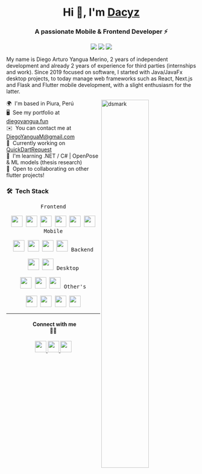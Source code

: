 <h1 align="center">Hi 👋, I'm <a href="https://100rabhcsmc.github.io/Me.io/" target="blank"> Dacyz</a></h1>
<h3 align="center">A passionate Mobile & Frontend Developer ⚡</h3>
<div align="center">
<img src="https://img.shields.io/badge/Age-21-blue"/> <img src="https://img.shields.io/badge/Languages-English%20%26%20Spanish-brightgreen"/> <img src="https://img.shields.io/badge/College%20career-System%20Enginner%20Student%20(IX)-fedcba"/>
</div>
<p>
  My name is Diego Arturo Yangua Merino, 2 years of independent development and already 2 years of experience for third parties (internships and work). Since 2019 focused on software, I started with Java/JavaFx desktop projects, to today manage web frameworks such as React, Next.js and Flask and Flutter mobile development, with a slight enthusiasm for the latter. 
</p>


<img alt="dsmark" align="right"  height="50%" width="50%" src="https://c.tenor.com/NzrqQHFBVz8AAAAj/kitty-transparent.gif">

🌍  I'm based in Piura, Perú <br>
🖥️  See my portfolio at [diegoyangua.fun](http://diegoyanguam.fun/) <br>
✉️  You can contact me at [DiegoYanguaM@gmail.com](mailto:DiegoYanguaM@gmail.com) <br>
🚀  Currently working on [QuickDartRequest](http://quick-dart-request.vercel.app/) <br>
🧠  I'm learning .NET / C# | OpenPose & ML models (thesis research) <br>
🤝  Open to collaborating on other flutter projects!

### 🛠 &nbsp;Tech Stack

<p align="center" width="300px">
  <kbd>
    <kbd>Frontend</kbd>
    <br>
    <br>
    <img width="30px" src="https://raw.githubusercontent.com/danielcranney/readme-generator/main/public/icons/skills/react-colored.svg" /> 
    <img width="30px" src="https://raw.githubusercontent.com/danielcranney/readme-generator/main/public/icons/skills/javascript-colored.svg" /> 
    <img width="30px" src="https://raw.githubusercontent.com/danielcranney/readme-generator/main/public/icons/skills/typescript-colored.svg" /> 
    <img width="30px" src="https://raw.githubusercontent.com/danielcranney/readme-generator/main/public/icons/skills/tailwindcss-colored.svg" /> 
    <img width="30px" src="https://raw.githubusercontent.com/danielcranney/readme-generator/main/public/icons/skills/bootstrap-colored.svg" /> 
    <img width="30px" src="https://raw.githubusercontent.com/danielcranney/readme-generator/main/public/icons/skills/nextjs-colored.svg" /> 
  </kbd>
  <kbd>
    <kbd>Mobile</kbd>
    <br>
    <br>
    <img width="30px" src="https://raw.githubusercontent.com/danielcranney/readme-generator/main/public/icons/skills/flutter-colored.svg" /> 
    <img width="30px" src="https://raw.githubusercontent.com/danielcranney/readme-generator/main/public/icons/skills/firebase-colored.svg" /> 
    <img width="30px" src="https://raw.githubusercontent.com/danielcranney/readme-generator/main/public/icons/skills/dart-colored.svg" /> 
    <img width="30px" src="https://raw.githubusercontent.com/danielcranney/readme-generator/main/public/icons/skills/materialui-colored.svg" /> 
  </kbd>
  <kbd>
    <kbd>Backend</kbd>
    <br>
    <br>
    <img width="30px" src="https://raw.githubusercontent.com/danielcranney/readme-generator/main/public/icons/skills/flask-colored.svg" /> 
    <img width="30px" src="https://raw.githubusercontent.com/danielcranney/readme-generator/main/public/icons/skills/php-colored.svg" /> 
  </kbd>
  <kbd>
    <kbd>Desktop</kbd>
    <br>
    <br>
    <img width="30px" src="https://raw.githubusercontent.com/danielcranney/readme-generator/main/public/icons/skills/java-colored.svg" /> 
    <img width="30px" src="https://raw.githubusercontent.com/danielcranney/readme-generator/main/public/icons/skills/python-colored.svg" /> 
    <img width="30px" src="https://raw.githubusercontent.com/danielcranney/readme-generator/main/public/icons/skills/arduino-colored.svg" /> 
  </kbd>
  <kbd>
    <kbd>Other's</kbd>
    <br>
    <br>
    <img width="30px" src="https://raw.githubusercontent.com/danielcranney/readme-generator/main/public/icons/skills/git-colored.svg" /> 
    <img width="30px" src="https://raw.githubusercontent.com/danielcranney/readme-generator/main/public/icons/skills/figma-colored.svg" /> 
    <img width="30px" src="https://raw.githubusercontent.com/danielcranney/readme-generator/main/public/icons/skills/aws-colored.svg" /> 
    <img width="30px" src="https://raw.githubusercontent.com/danielcranney/readme-generator/main/public/icons/skills/mysql-colored.svg" /> 
  </kbd>
</p>

---

<div align="center"> 
  <h4>&nbsp; Connect with me<br>🤝🏻</h4>
  <a href="https://www.github.com/Dacyz" target="_blank" rel="noreferrer"> <picture> <source media="(prefers-color-scheme: dark)" srcset="https://raw.githubusercontent.com/danielcranney/readme-generator/main/public/icons/socials/github-dark.svg" /> <source media="(prefers-color-scheme: light)" srcset="https://raw.githubusercontent.com/danielcranney/readme-generator/main/public/icons/socials/github.svg" /> <img src="https://raw.githubusercontent.com/danielcranney/readme-generator/main/public/icons/socials/github.svg" width="30px" height="30px" /> </picture> </a>
  <a href="https://www.linkedin.com/in/diegoyanguam/" target="_blank" rel="noreferrer"> <picture> <source media="(prefers-color-scheme: dark)" srcset="https://raw.githubusercontent.com/danielcranney/readme-generator/main/public/icons/socials/linkedin-dark.svg" /> <source media="(prefers-color-scheme: light)" srcset="https://raw.githubusercontent.com/danielcranney/readme-generator/main/public/icons/socials/linkedin.svg" /> <img src="https://raw.githubusercontent.com/danielcranney/readme-generator/main/public/icons/socials/linkedin.svg" width="30px" height="30px" /> </picture> </a>
  <a href="https://www.x.com/DacyNoob" target="_blank" rel="noreferrer"> <picture> <source media="(prefers-color-scheme: dark)" srcset="https://raw.githubusercontent.com/danielcranney/readme-generator/main/public/icons/socials/twitter-dark.svg" /> <source media="(prefers-color-scheme: light)" srcset="https://raw.githubusercontent.com/danielcranney/readme-generator/main/public/icons/socials/twitter.svg" /> <img src="https://raw.githubusercontent.com/danielcranney/readme-generator/main/public/icons/socials/twitter.svg" width="30px" height="30px" /> </picture> </a>
</div> 
